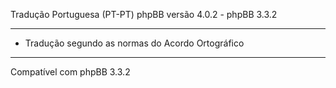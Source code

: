 
Tradução Portuguesa (PT-PT) phpBB versão 4.0.2 - phpBB 3.3.2

------------
* Tradução segundo as normas do Acordo Ortográfico

------------
Compatível com phpBB 3.3.2
